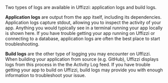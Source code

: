Two types of logs are available in Uffizzi: application logs and build logs.

**Application logs** are output from the app itself, including its dependencies. Application logs capture stdout, allowing you to inspect the activity of your app. Anything you would typically see in a terminal running your app locally is shown here. If you have trouble getting your app running on Uffizzi or connecting to a database, application logs are often the best place to start troubleshooting.

**Build logs** are the other type of logging you may encounter on Uffizzi. When building your application from source (e.g. GitHub), Uffizzi displays logs from this process in the the Activity Log feed. If you have trouble getting your app to build on Uffizzi, build logs may provide you with enough information to troubleshoot your issue.

